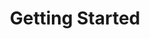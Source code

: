 ---
title: 1. Getting Started
description: This series guides you through the installation/uninstallation of the eTask topics format. Shows you how to configure
    it, describes additional course format settings, and helps you with the basic usage of this plugin. Useful video tutorials and
    screenshots are attached.
---